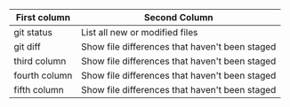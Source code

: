 | First column | Second Column |
| --- | --- |
| git status | List all new or modified files |
| git diff | Show file differences that haven't been staged |
| third column | Show file differences that haven't been staged |
| fourth column | Show file differences that haven't been staged |
| fifth column | Show file differences that haven't been staged |
